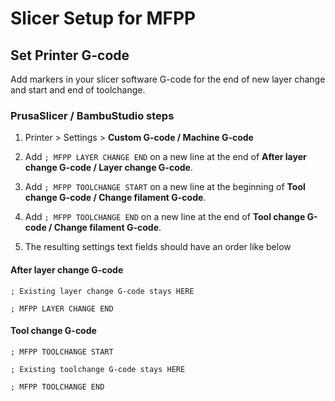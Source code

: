 # Slicer Setup for MFPP

## Set Printer G-code

Add markers in your slicer software G-code for the end of new layer change and start and end of toolchange.

### PrusaSlicer / BambuStudio steps

1. Printer > Settings > **Custom G-code / Machine G-code**

2. Add `; MFPP LAYER CHANGE END` on a new line at the end of **After layer change G-code / Layer change G-code**.

3. Add `; MFPP TOOLCHANGE START`  on a new line at the beginning of **Tool change G-code / Change filament G-code**.

4. Add `; MFPP TOOLCHANGE END`  on a new line at the end of **Tool change G-code / Change filament G-code**.

5. The resulting settings text fields should have an order like below

#### After layer change G-code

```gcode
; Existing layer change G-code stays HERE

; MFPP LAYER CHANGE END
```

#### Tool change G-code

```gcode
; MFPP TOOLCHANGE START

; Existing toolchange G-code stays HERE

; MFPP TOOLCHANGE END
```